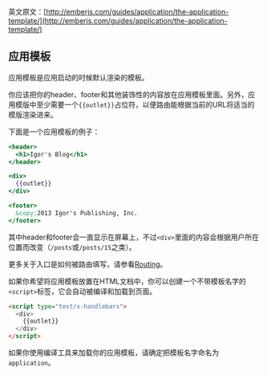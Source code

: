 英文原文：[http://emberjs.com/guides/application/the-application-template/](http://emberjs.com/guides/application/the-application-template/)

## 应用模板

应用模板是应用启动的时候默认渲染的模板。

你应该把你的header、footer和其他装饰性的内容放在应用模板里面。另外，应用模版中至少需要一个`{{outlet}}`占位符，以便路由能根据当前的URL将适当的模版渲染进来。

下面是一个应用模板的例子：

```handlebars
<header>
  <h1>Igor's Blog</h1>
</header>

<div>
  {{outlet}}
</div>

<footer>
  &copy;2013 Igor's Publishing, Inc.
</footer>
```

其中header和footer会一直显示在屏幕上，不过`<div>`里面的内容会根据用户所在位置而改变（`/posts`或`/posts/15`之类）。

更多关于入口是如何被路由填写，请参看[Routing](/guides/routing)。

如果你希望将应用模板放置在HTML文档中，你可以创建一个不带模板名字的`<script>`标签，它会自动被编译和加载到页面。

```html
<script type="text/x-handlebars">
  <div>
    {{outlet}}
  </div>
</script>
```

如果你使用编译工具来加载你的应用模板，请确定把模板名字命名为`application`。
